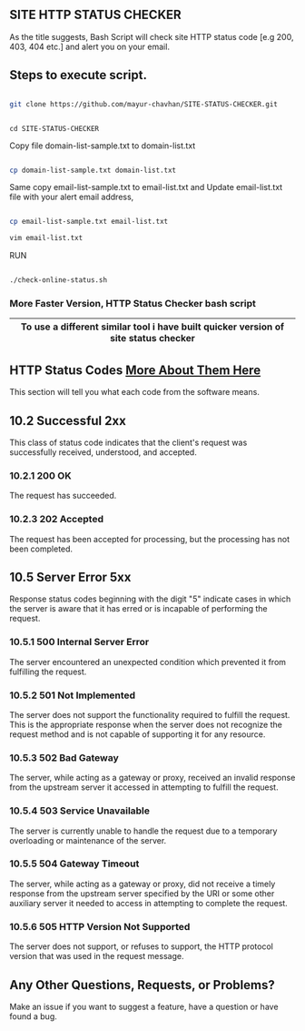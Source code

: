 ## SITE HTTP STATUS CHECKER

As the title suggests, Bash Script will check site HTTP status code [e.g 200, 403, 404 etc.] and alert you on your email.


## Steps to execute script.

```bash

git clone https://github.com/mayur-chavhan/SITE-STATUS-CHECKER.git

```

```git 

cd SITE-STATUS-CHECKER

```

Copy file domain-list-sample.txt to domain-list.txt

``` bash

cp domain-list-sample.txt domain-list.txt

```

Same copy email-list-sample.txt to email-list.txt and Update email-list.txt file with your alert email address,

```bash

cp email-list-sample.txt email-list.txt

vim email-list.txt

```

RUN 

```bash

./check-online-status.sh

```


### More Faster Version, HTTP Status Checker bash script

| To use a different similar tool i have built quicker version of site status checker |
|-------------------------------------------------------------------------------------|

## HTTP Status Codes [More About Them Here](https://www.w3.org/Protocols/rfc2616/rfc2616-sec10.html)
This section will tell you what each code from the software means.
## 10.2 Successful 2xx
This class of status code indicates that the client's request was successfully received, understood, and accepted.
### 10.2.1 200 OK
The request has succeeded.
### 10.2.3 202 Accepted
The request has been accepted for processing, but the processing has not been completed.
## 10.5 Server Error 5xx
Response status codes beginning with the digit "5" indicate cases in which the server is aware that it has erred or is incapable of performing the request.
### 10.5.1 500 Internal Server Error
The server encountered an unexpected condition which prevented it from fulfilling the request.
### 10.5.2 501 Not Implemented
The server does not support the functionality required to fulfill the request. This is the appropriate response when the server does not recognize the request method and is not capable of supporting it for any resource.
### 10.5.3 502 Bad Gateway
The server, while acting as a gateway or proxy, received an invalid response from the upstream server it accessed in attempting to fulfill the request.
### 10.5.4 503 Service Unavailable
The server is currently unable to handle the request due to a temporary overloading or maintenance of the server.
### 10.5.5 504 Gateway Timeout
The server, while acting as a gateway or proxy, did not receive a timely response from the upstream server specified by the URI or some other auxiliary server it needed to access in attempting to complete the request.
### 10.5.6 505 HTTP Version Not Supported
The server does not support, or refuses to support, the HTTP protocol version that was used in the request message.

## Any Other Questions, Requests, or Problems?
Make an issue if you want to suggest a feature, have a question or have found a bug.
